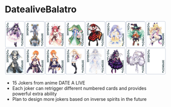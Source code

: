 # DatealiveBalatro
 <img width=600px src="assets/2x/datealive.png?raw=true" alt="Project logo">

- 15 Jokers from anime DATE A LIVE
- Each joker can retrigger different numbered cards and provides powerful extra ability
- Plan to design more jokers based on inverse spirits in the future
